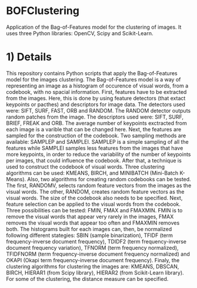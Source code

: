 # BOFClustering

  Application of the Bag-of-Features model for the clustering of images. It uses three Python libraries: OpenCV, Scipy and Scikit-Learn.

# 1) Details
  This repository contains Python scripts that apply the Bag-of-Features model for the images clustering.
  The Bag-of-Features model is a way of representing an image as a histogram of occurence of visual words, from a codebook, with no spacial information. First, features have to be extracted from the images. Here, this is done by using feature detectors (that extact keypoints or pacthes) and descriptors for image data. The detectors used were: SIFT, SURF, FAST, ORB and RANDOM. The RANDOM detector outputs random patches from the image. The descriptors used were: SIFT, SURF, BRIEF, FREAK and ORB. The average number of keypoints exctracted from each image is a varible that can be changed here. Next, the features are sampled for the construction of the codebook. Two sampling methods are available: SAMPLEP and SAMPLEI. SAMPLEP is a simple sampling of all the features while SAMPLEI samples less features from the images that have more keypoints, in order to reduce the variability of the number of keypoints per images, that could influence the codebook. After that, a technique is used to construct the codebook of visual words. Three clustering algorithms can be used: KMEANS, BIRCH, and MINIBATCH (Mini-Batch K-Means). Also, two algorithms for creating random codebooks can be tested. The first, RANDOMV, selects random feature vectors from the images as the visual words. The other, RANDOM, creates random feature vectors as the visual words. The size of the codebook also needs to be specified. Next, feature selection can be applied to the visual words from the codebook. Three possibilities can be tested: FMIN, FMAX and FMAXMIN. FMIN is to remove the visual words that appear very rarely in the images, FMAX removes the visual words that appear too often and FMAXMIN removes both. The histograms built for each images can, then, be normalized following different stategies: SBIN (sample binarization), TFIDF (term frequency-inverse document frequency), TDIDF2 (term frequency-inverse document frequency variation), TFNORM (term frequency normalized), TFIDFNORM (term frequency-inverse document frequency normalized) and OKAPI (Okapi term frequency-inverse document frequency). Finaly, the clustering algorithms for clustering the images are: KMEANS, DBSCAN, BIRCH, HIERAR1 (from Scipy library), HIERAR2 (from Scikit-Learn library). For some of the clustering, the distance measure can be specified. 
  
